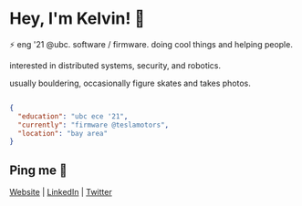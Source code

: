 # Hey, I'm Kelvin! 👋

⚡ eng '21 @ubc. software / firmware. doing cool things and helping people.

interested in distributed systems, security, and robotics. 

usually bouldering, occasionally figure skates and takes photos.

```json

{
  "education": "ubc ece '21",
  "currently": "firmware @teslamotors",
  "location": "bay area"
}

```

## Ping me :postbox:
[Website](https://www.kelvinkoon.dev/) | [LinkedIn](https://www.linkedin.com/in/kelvinkoon/) | [Twitter](https://twitter.com/NotCelsiusDeg)

